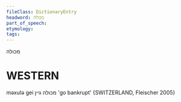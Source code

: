 ```yaml
---
fileClass: DictionaryEntry
headword: מכולה
part_of_speech: 
etymology: 
tags: 
---
```

מכולה

WESTERN
========

məxulə gei מכולה גיין 'go bankrupt' {SWITZERLAND, Fleischer 2005}